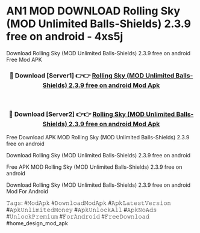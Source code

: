 # AN1 MOD DOWNLOAD Rolling Sky (MOD Unlimited Balls-Shields) 2.3.9 free on android - 4xs5j
Download Rolling Sky (MOD Unlimited Balls-Shields) 2.3.9 free on android Free Mod APK

<div align="center">
<h3>🔴 Download [Server1] 👉👉 <a href="https://apk-comot.site?title=Rolling_Sky_(MOD_Unlimited_Balls-Shields)_2.3.9_free_on_android">Rolling Sky (MOD Unlimited Balls-Shields) 2.3.9 free on android Mod Apk</a></h3><br>

<h3>🔴 Download [Server2] 👉👉 <a href="https://apk-comot.site?title=Rolling_Sky_(MOD_Unlimited_Balls-Shields)_2.3.9_free_on_android">Rolling Sky (MOD Unlimited Balls-Shields) 2.3.9 free on android Mod Apk</a></h3>
</div>


Free Download APK MOD Rolling Sky (MOD Unlimited Balls-Shields) 2.3.9 free on android

Download Rolling Sky (MOD Unlimited Balls-Shields) 2.3.9 free on android 

Free APK MOD Rolling Sky (MOD Unlimited Balls-Shields) 2.3.9 free on android 

Download Rolling Sky (MOD Unlimited Balls-Shields) 2.3.9 free on android Mod For Android

𝚃𝚊𝚐𝚜: #𝙼𝚘𝚍𝙰𝚙𝚔 #𝙳𝚘𝚠𝚗𝚕𝚘𝚊𝚍𝙼𝚘𝚍𝙰𝚙𝚔 #𝙰𝚙𝚔𝙻𝚊𝚝𝚎𝚜𝚝𝚅𝚎𝚛𝚜𝚒𝚘𝚗 #𝙰𝚙𝚔𝚄𝚗𝚕𝚒𝚖𝚒𝚝𝚎𝚍𝙼𝚘𝚗𝚎𝚢 #𝙰𝚙𝚔𝚄𝚗𝚕𝚘𝚌𝚔𝙰𝚕𝚕 #𝙰𝚙𝚔𝙽𝚘𝙰𝚍𝚜 #𝚄𝚗𝚕𝚘𝚌𝚔𝙿𝚛𝚎𝚖𝚒𝚞𝚖 #𝙵𝚘𝚛𝙰𝚗𝚍𝚛𝚘𝚒𝚍 #𝙵𝚛𝚎𝚎𝙳𝚘𝚠𝚗𝚕𝚘𝚊𝚍 #home_design_mod_apk